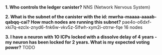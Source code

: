 **1. Who controls the ledger canister?**
NNS (Network Nervous System)

**2. What is the subnet of the canister with the id: mwrha-maaaa-aaaab-qabqq-cai? How much nodes are running this subnet?**
pae4o-o6dxf-xki7q-ezclx-znyd6-fnk6w-vkv5z-5lfwh-xym2i-otrrw-fqe
16 nodes

**3. I have a neuron with 1O ICPs locked with a dissolve delay of 4 years - my neuron has been locked for 2 years. What is my expected voting power?**
TODO
